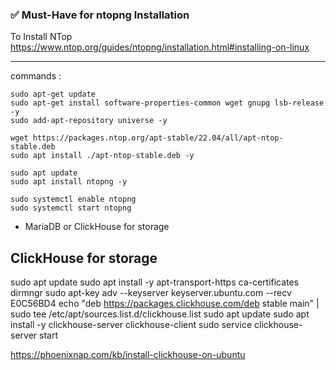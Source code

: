 
### ✅ **Must-Have for ntopng Installation**
To Install NTop 
https://www.ntop.org/guides/ntopng/installation.html#installing-on-linux

---
commands :
```
sudo apt-get update
sudo apt-get install software-properties-common wget gnupg lsb-release -y
sudo add-apt-repository universe -y

wget https://packages.ntop.org/apt-stable/22.04/all/apt-ntop-stable.deb
sudo apt install ./apt-ntop-stable.deb -y

sudo apt update
sudo apt install ntopng -y

sudo systemctl enable ntopng
sudo systemctl start ntopng
```


- MariaDB or ClickHouse for storage

ClickHouse for storage
---------------------
sudo apt update
sudo apt install -y apt-transport-https ca-certificates dirmngr
sudo apt-key adv --keyserver keyserver.ubuntu.com --recv E0C56BD4
echo "deb https://packages.clickhouse.com/deb stable main" | sudo tee /etc/apt/sources.list.d/clickhouse.list
sudo apt update
sudo apt install -y clickhouse-server clickhouse-client
sudo service clickhouse-server start


https://phoenixnap.com/kb/install-clickhouse-on-ubuntu


